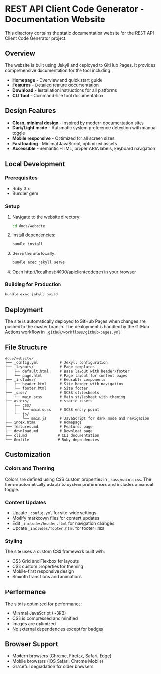 # REST API Client Code Generator - Documentation Website

This directory contains the static documentation website for the REST API Client Code Generator project.

## Overview

The website is built using Jekyll and deployed to GitHub Pages. It provides comprehensive documentation for the tool including:

- **Homepage** - Overview and quick start guide
- **Features** - Detailed feature documentation
- **Download** - Installation instructions for all platforms
- **CLI Tool** - Command-line tool documentation

## Design Features

- **Clean, minimal design** - Inspired by modern documentation sites
- **Dark/Light mode** - Automatic system preference detection with manual toggle
- **Mobile responsive** - Optimized for all screen sizes
- **Fast loading** - Minimal JavaScript, optimized assets
- **Accessible** - Semantic HTML, proper ARIA labels, keyboard navigation

## Local Development

### Prerequisites

- Ruby 3.x
- Bundler gem

### Setup

1. Navigate to the website directory:
   ```bash
   cd docs/website
   ```

2. Install dependencies:
   ```bash
   bundle install
   ```

3. Serve the site locally:
   ```bash
   bundle exec jekyll serve
   ```

4. Open http://localhost:4000/apiclientcodegen in your browser

### Building for Production

```bash
bundle exec jekyll build
```

## Deployment

The site is automatically deployed to GitHub Pages when changes are pushed to the master branch. The deployment is handled by the GitHub Actions workflow in `.github/workflows/github-pages.yml`.

## File Structure

```
docs/website/
├── _config.yml          # Jekyll configuration
├── _layouts/            # Page templates
│   ├── default.html     # Base layout with header/footer
│   └── page.html        # Page layout for content pages
├── _includes/           # Reusable components
│   ├── header.html      # Site header with navigation
│   └── footer.html      # Site footer
├── _sass/               # SCSS stylesheets
│   └── main.scss        # Main stylesheet with theming
├── assets/              # Static assets
│   ├── css/
│   │   └── main.scss    # SCSS entry point
│   └── js/
│       └── main.js      # JavaScript for dark mode and navigation
├── index.html           # Homepage
├── features.md          # Features page
├── download.md          # Download page
├── cli.md              # CLI documentation
└── Gemfile             # Ruby dependencies
```

## Customization

### Colors and Theming

Colors are defined using CSS custom properties in `_sass/main.scss`. The theme automatically adapts to system preferences and includes a manual toggle.

### Content Updates

- Update `_config.yml` for site-wide settings
- Modify markdown files for content updates
- Edit `_includes/header.html` for navigation changes
- Update `_includes/footer.html` for footer links

### Styling

The site uses a custom CSS framework built with:
- CSS Grid and Flexbox for layouts
- CSS custom properties for theming
- Mobile-first responsive design
- Smooth transitions and animations

## Performance

The site is optimized for performance:
- Minimal JavaScript (~3KB)
- CSS is compressed and minified
- Images are optimized
- No external dependencies except for badges

## Browser Support

- Modern browsers (Chrome, Firefox, Safari, Edge)
- Mobile browsers (iOS Safari, Chrome Mobile)
- Graceful degradation for older browsers